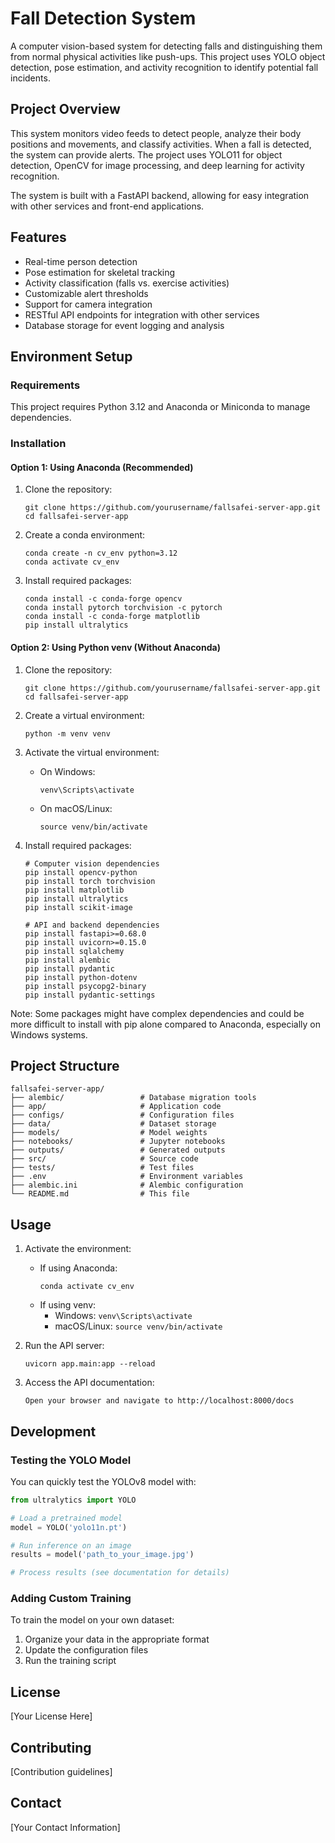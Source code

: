 # Fall Detection System

A computer vision-based system for detecting falls and distinguishing them from normal physical activities like push-ups. This project uses YOLO object detection, pose estimation, and activity recognition to identify potential fall incidents.

## Project Overview

This system monitors video feeds to detect people, analyze their body positions and movements, and classify activities. When a fall is detected, the system can provide alerts. The project uses YOLO11 for object detection, OpenCV for image processing, and deep learning for activity recognition.

The system is built with a FastAPI backend, allowing for easy integration with other services and front-end applications.

## Features

- Real-time person detection
- Pose estimation for skeletal tracking
- Activity classification (falls vs. exercise activities)
- Customizable alert thresholds
- Support for camera integration
- RESTful API endpoints for integration with other services
- Database storage for event logging and analysis

## Environment Setup

### Requirements

This project requires Python 3.12 and Anaconda or Miniconda to manage dependencies.

### Installation

#### Option 1: Using Anaconda (Recommended)

1. Clone the repository:

   ```
   git clone https://github.com/yourusername/fallsafei-server-app.git
   cd fallsafei-server-app
   ```

2. Create a conda environment:

   ```
   conda create -n cv_env python=3.12
   conda activate cv_env
   ```

3. Install required packages:
   ```
   conda install -c conda-forge opencv
   conda install pytorch torchvision -c pytorch
   conda install -c conda-forge matplotlib
   pip install ultralytics
   ```

#### Option 2: Using Python venv (Without Anaconda)

1. Clone the repository:

   ```
   git clone https://github.com/yourusername/fallsafei-server-app.git
   cd fallsafei-server-app
   ```

2. Create a virtual environment:

   ```
   python -m venv venv
   ```

3. Activate the virtual environment:

   - On Windows:
     ```
     venv\Scripts\activate
     ```
   - On macOS/Linux:
     ```
     source venv/bin/activate
     ```

4. Install required packages:

   ```
   # Computer vision dependencies
   pip install opencv-python
   pip install torch torchvision
   pip install matplotlib
   pip install ultralytics
   pip install scikit-image

   # API and backend dependencies
   pip install fastapi>=0.68.0
   pip install uvicorn>=0.15.0
   pip install sqlalchemy
   pip install alembic
   pip install pydantic
   pip install python-dotenv
   pip install psycopg2-binary
   pip install pydantic-settings
   ```

Note: Some packages might have complex dependencies and could be more difficult to install with pip alone compared to Anaconda, especially on Windows systems.

## Project Structure

```
fallsafei-server-app/
├── alembic/                 # Database migration tools
├── app/                     # Application code
├── configs/                 # Configuration files
├── data/                    # Dataset storage
├── models/                  # Model weights
├── notebooks/               # Jupyter notebooks
├── outputs/                 # Generated outputs
├── src/                     # Source code
├── tests/                   # Test files
├── .env                     # Environment variables
├── alembic.ini              # Alembic configuration
└── README.md                # This file
```

## Usage

1. Activate the environment:

   - If using Anaconda:
     ```
     conda activate cv_env
     ```
   - If using venv:
     - Windows: `venv\Scripts\activate`
     - macOS/Linux: `source venv/bin/activate`

2. Run the API server:

   ```
   uvicorn app.main:app --reload
   ```

3. Access the API documentation:
   ```
   Open your browser and navigate to http://localhost:8000/docs
   ```

## Development

### Testing the YOLO Model

You can quickly test the YOLOv8 model with:

```python
from ultralytics import YOLO

# Load a pretrained model
model = YOLO('yolo11n.pt')

# Run inference on an image
results = model('path_to_your_image.jpg')

# Process results (see documentation for details)
```

### Adding Custom Training

To train the model on your own dataset:

1. Organize your data in the appropriate format
2. Update the configuration files
3. Run the training script

## License

[Your License Here]

## Contributing

[Contribution guidelines]

## Contact

[Your Contact Information]
